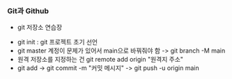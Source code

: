 ### Git과 Github

- git 저장소 연습장

* git init : git 프로젝트 초기 선언
* git master 계정이 문제가 있어서 main으로 바꿔줘야 함 -> git branch -M main
* 원격 저장소를 지정하는 건 git remote add origin "원격지 주소"
* git add -> git commit -m "커밋 메시지" -> git push -u origin main
